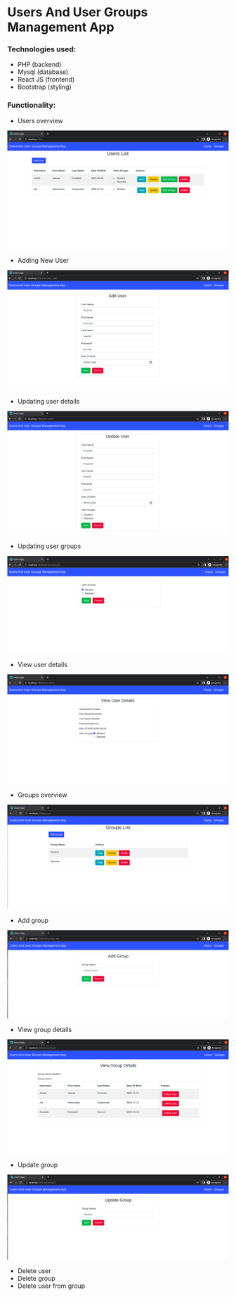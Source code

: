 # Users And User Groups Management App

### Technologies used:

- PHP (backend)
- Mysql (database)
- React JS (frontend)
- Bootstrap (styling)

### Functionality:

- Users overview

![users_list](./screenshots/1.png)

- Adding New User

![add_user](./screenshots/2.png)

- Updating user details

![update_user](./screenshots/3.png)

- Updating user groups

![update_user_group](./screenshots/4.png)

- View user details

![view_user](./screenshots/5.png)

- Groups overview

![group_list](./screenshots/6.png)

- Add group

![add_group](./screenshots/9.png)

- View group details

![group_details](./screenshots/7.png)

- Update group 

![group_update](./screenshots/8.png)

- Delete user
- Delete group
- Delete user from group
